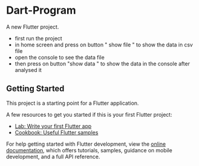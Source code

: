 # Dart-Program

A new Flutter project.
- first run the project 
- in home screen and press on button " show file " to show the data in csv file
-  open the console to see the data file  
-  then press on button "show data " to show the data in the console after analysed it 


## Getting Started

This project is a starting point for a Flutter application.

A few resources to get you started if this is your first Flutter project:

- [Lab: Write your first Flutter app](https://docs.flutter.dev/get-started/codelab)
- [Cookbook: Useful Flutter samples](https://docs.flutter.dev/cookbook)

For help getting started with Flutter development, view the
[online documentation](https://docs.flutter.dev/), which offers tutorials,
samples, guidance on mobile development, and a full API reference.
